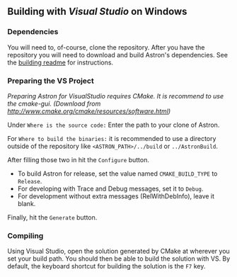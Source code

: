 Building with _Visual Studio_ on Windows
------------------------------------------

### Dependencies ###
You will need to, of-course, clone the repository.
After you have the repository you will need to download and build Astron's
dependencies.  See the [building readme](https://github.com/Astron/Astron/blob/build-instructions/doc/building/readme.md) for instructions.


### Preparing the VS Project ###
_Preparing Astron for VisualStudio requires CMake. It is recommend to use the
cmake-gui. (Download from http://www.cmake.org/cmake/resources/software.html)_

Under `Where is the source code:` Enter the path to your clone of Astron.

For `Where to build the binaries:` it is recommended to use a directory outside
of the repository like `<ASTRON_PATH>/../build` or `../AstronBuild`.

After filling those two in hit the `Configure` button.

 - To build Astron for release, set the value named `CMAKE_BUILD_TYPE` to `Release`.
 - For developing with Trace and Debug messages, set it to `Debug`.
 - For development without extra messages (RelWithDebInfo), leave it blank.

Finally, hit the `Generate` button.


 ### Compiling ###
Using Visual Studio, open the solution generated by CMake at wherever you set your
build path.  You should then be able to build the solution with VS.  By default,
the keyboard shortcut for building the solution is the `F7` key.
